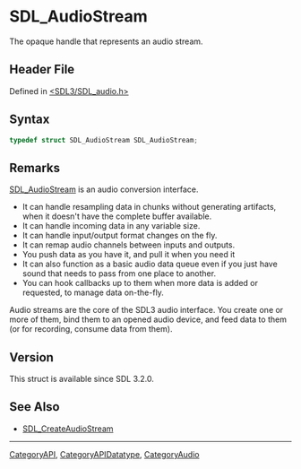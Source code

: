 # SDL_AudioStream

The opaque handle that represents an audio stream.

## Header File

Defined in [<SDL3/SDL_audio.h>](https://github.com/libsdl-org/SDL/blob/main/include/SDL3/SDL_audio.h)

## Syntax

```c
typedef struct SDL_AudioStream SDL_AudioStream;
```

## Remarks

[SDL_AudioStream](SDL_AudioStream) is an audio conversion interface.

- It can handle resampling data in chunks without generating artifacts,
  when it doesn't have the complete buffer available.
- It can handle incoming data in any variable size.
- It can handle input/output format changes on the fly.
- It can remap audio channels between inputs and outputs.
- You push data as you have it, and pull it when you need it
- It can also function as a basic audio data queue even if you just have
  sound that needs to pass from one place to another.
- You can hook callbacks up to them when more data is added or requested,
  to manage data on-the-fly.

Audio streams are the core of the SDL3 audio interface. You create one or
more of them, bind them to an opened audio device, and feed data to them
(or for recording, consume data from them).

## Version

This struct is available since SDL 3.2.0.

## See Also

- [SDL_CreateAudioStream](SDL_CreateAudioStream)






----
[CategoryAPI](CategoryAPI), [CategoryAPIDatatype](CategoryAPIDatatype), [CategoryAudio](CategoryAudio)

